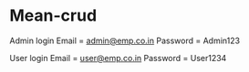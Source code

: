 # Mean-crud
Admin login
Email = admin@emp.co.in 
Password = Admin123

User login
Email = user@emp.co.in 
Password = User1234
